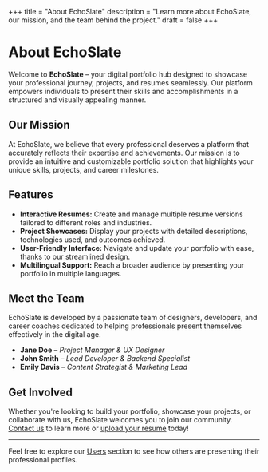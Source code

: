 +++
title = "About EchoSlate"
description = "Learn more about EchoSlate, our mission, and the team behind the project."
draft = false
+++

# About EchoSlate

Welcome to **EchoSlate** – your digital portfolio hub designed to showcase your professional journey, projects, and resumes seamlessly. Our platform empowers individuals to present their skills and accomplishments in a structured and visually appealing manner.

## **Our Mission**

At EchoSlate, we believe that every professional deserves a platform that accurately reflects their expertise and achievements. Our mission is to provide an intuitive and customizable portfolio solution that highlights your unique skills, projects, and career milestones.

## **Features**

- **Interactive Resumes:** Create and manage multiple resume versions tailored to different roles and industries.
- **Project Showcases:** Display your projects with detailed descriptions, technologies used, and outcomes achieved.
- **User-Friendly Interface:** Navigate and update your portfolio with ease, thanks to our streamlined design.
- **Multilingual Support:** Reach a broader audience by presenting your portfolio in multiple languages.

## **Meet the Team**

EchoSlate is developed by a passionate team of designers, developers, and career coaches dedicated to helping professionals present themselves effectively in the digital age.

- **Jane Doe** – *Project Manager & UX Designer*
- **John Smith** – *Lead Developer & Backend Specialist*
- **Emily Davis** – *Content Strategist & Marketing Lead*

## **Get Involved**

Whether you're looking to build your portfolio, showcase your projects, or collaborate with us, EchoSlate welcomes you to join our community. [Contact us](../contact/) to learn more or [upload your resume](../upload/) today!

---

Feel free to explore our [Users](../users/) section to see how others are presenting their professional profiles.

